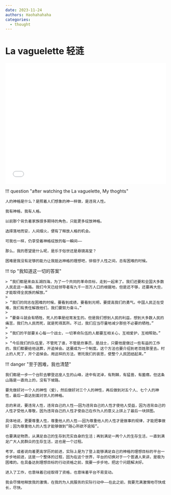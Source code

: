 ```yaml
---
date: 2023-11-24
authors: Haohahahaha
categories:
  - thought
---
```


# La vaguelette 轻涟

<div style="position: relative; width: 100%; height: 0; padding-bottom: 75%;">
    <iframe src="//player.bilibili.com/player.html?aid=833240056&bvid=BV1Jg4y197YW&cid=1325692190&page=1&danmaku=0&high_quality=1" scrolling="no" border="0" frameborder="no" framespacing="0" allowfullscreen="true" style="position: absolute; width: 100%; height: 100%; left: 0; top: 0;"></iframe>
</div>

!!! question "after watching the La vaguelette, My thoghts"
    
	人的神格是什么？是照着人们想象的神一样做，是违背人性。
	
	我有神格，我有人格。
	
    以前那个背负着家族很多期待的角色，只能更多绽放神格。

	选择落地而安，人间烟火，便有了释放人格的机会。

	可我也一样，仍享受着神格绽放的每一瞬间——

	那么，我的愿望是什么呢，是乐于俗世还是悬镜高堂？

	困难是我没有足够的能力让我抵达神格的理想吧，徘徊于人性之间，总有困难的时候。

!!! tip "我知道这一切的答案"

	> “我们都是来自五湖四海，为了一个共同的革命目标，走到一起来了。我们还要和全国大多数人民走这一条路。我们今天已经领导者有九千一百万人口的根据地，但是还不够，还要再大些，才能取得全民族的解放。”
	>
	> “我们的同志在困难的时候，要看到成绩，要看到光明，要提高我们的勇气。中国人民正在受难，我们有责任解救他们，我们要努力奋斗。”
	>
	> “要奋斗就会有牺牲，死人的事是经常发生的。但是我们想到人民的利益，想到大多数人民的痛苦，我们为人民而死，就是死得其所。不过，我们应当尽量地减少那些不必要的牺牲。”
	>
	> “我们的干部要关心每一个战士，一切革命队伍的人都要互相关心，互相爱护，互相帮助。”
	>
	> “今后我们的队伍里，不管死了谁，不管是炊事员，是战士，只要他是做过一些有益的工作的，我们都要给他送葬，开追悼会。这要成为一个制度。这个方法也要介绍到老百姓那里去。村上的人死了，开个追悼会。用这样的方法，寄托我们的哀思，使整个人民团结起来。”

!!! danger "至于困难，我也清楚"

	我们都是一步一个台阶去攀登这座人生的山峰，途中有泥淖，有荆棘，有猛兽，有菌瘴。但这条山路是一直向上的，没有下坡路。
	
	要先做好对一个人的神性（爱），然后做好对三个人的神性，再后做到对五个人、七个人的神性，最后一直达到面对世人的神格。
	
	总的来说，要违背人性，违背自己的人性——因为违背自己的人性才使他人受益，因为违背自己的人性才受他人尊敬，因为违背自己的人性才使自己在作为人的意义上拼上了最后一块拼图。
	
	具体地说，更要尊重人性，尊重他人的人性——因为尊重他人的人性才是做事的规律，才能把事做好；因为尊重他人的人性才能够做到“随心所欲不逾矩”。
	
	也要满足物质，从满足自己的生存到充实自身的生活；再到满足一两个人的生存生活，一直到满足广大人民群众的生存生活，这也是一个过程。
	
	考学，或者说向着更高学历的前进，实际上是为了登上能够满足自己的神格的理想目标的平台一步步地前进，这是一个整体的过程，因为在这个世界，平台的切换对于一个普通人来讲，是极为困难的。在具备达到理想目标的行动资格之前，我要一步步地，把这个问题解决好。
	
	进入了工作，也意味着已经取得了资格，也意味着平台不易变动。
	
	我会尽情地释放我的激情，在我的为人民服务的实际行动中——在此之前，我要充满激情地尽快成长，尽快。
